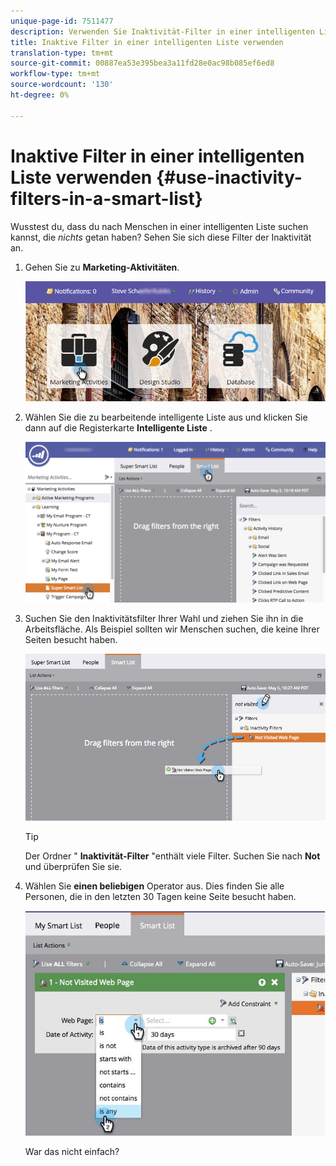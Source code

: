 ```yaml
---
unique-page-id: 7511477
description: Verwenden Sie Inaktivität-Filter in einer intelligenten Liste - Marketing Docs - Produktdokumentation
title: Inaktive Filter in einer intelligenten Liste verwenden
translation-type: tm+mt
source-git-commit: 00887ea53e395bea3a11fd28e0ac98b085ef6ed8
workflow-type: tm+mt
source-wordcount: '130'
ht-degree: 0%

---
```



# Inaktive Filter in einer intelligenten Liste verwenden {#use-inactivity-filters-in-a-smart-list}

Wusstest du, dass du nach Menschen in einer intelligenten Liste suchen kannst, die *nichts* getan haben? Sehen Sie sich diese Filter der Inaktivität an.

1. Gehen Sie zu **Marketing-Aktivitäten**.

   ![](assets/login-marketing-activities-3.png)

1. Wählen Sie die zu bearbeitende intelligente Liste aus und klicken Sie dann auf die Registerkarte **Intelligente Liste** .

   ![](assets/smartlist-choose.png)

1. Suchen Sie den Inaktivitätsfilter Ihrer Wahl und ziehen Sie ihn in die Arbeitsfläche. Als Beispiel sollten wir Menschen suchen, die keine Ihrer Seiten besucht haben.

   ![](assets/draginactivityfilter.png)

   >[!TIP]
   >
   >Der Ordner &quot; **Inaktivität-Filter** &quot;enthält viele Filter. Suchen Sie nach **Not** und überprüfen Sie sie.

1. Wählen Sie **einen beliebigen** Operator aus. Dies finden Sie alle Personen, die in den letzten 30 Tagen keine Seite besucht haben.

   ![](assets/mysmartlist-people.jpg)

   War das nicht einfach?


